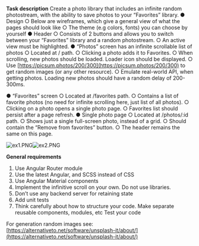 **Task description** Create a photo library that includes an infinite random photostream, with the ability to save photos to your “Favorites” library. ● Design ○ Below are wireframes, which give a general view of what the pages should look like ○ The theme (e.g colors, fonts) you can choose by yourself ● Header ○ Consists of 2 buttons and allows you to switch between your “Favorites” library and a random photostream. ○ An active view must be highlighted. ● “Photos” screen has an infinite scrollable list of photos ○ Located at / path. ○ Clicking a photo adds it to Favorites. ○ When scrolling, new photos should be loaded. Loader icon should be displayed. ○ Use [https://picsum.photos/200/300](https://picsum.photos/200/300) to get random images (or any other resource). ○ Emulate real-world API, when getting photos. Loading new photos should have a random delay of 200-300ms.

● “Favorites” screen ○ Located at /favorites path. ○ Contains a list of favorite photos (no need for infinite scrolling here, just list of all photos). ○ Clicking on a photo opens a single photo page. ○ Favorites list should persist after a page refresh. ● Single photo page ○ Located at /photos/:id path. ○ Shows just a single full-screen photo, instead of a grid. ○ Should contain the “Remove from favorites” button. ○ The header remains the same on this page.

![ex1.PNG](https://assets.devskiller.com/content/49781316-1078-4351-9c5d-551afeccd59c/51d638f5-4556-481c-b367-0b15202d3b1f.PNG)![ex2.PNG](https://assets.devskiller.com/content/49781316-1078-4351-9c5d-551afeccd59c/25f704ef-aa0a-4241-9f2a-d2cf4d0b360e.PNG)

**General requirements**

1. Use Angular Router module
2. Use the latest Angular, and SCSS instead of CSS
3. Use Angular Material components
4. Implement the infinitive scroll on your own. Do not use libraries.
5. Don’t use any backend server for retaining state
6. Add unit tests
7. Think carefully about how to structure your code. Make separate reusable components, modules, etc Test your code

For generation random images see: [https://alternativeto.net/software/unsplash-it/about/](https://alternativeto.net/software/unsplash-it/about/)
